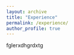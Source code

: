 ```yaml
---
layout: archive
title: "Experience"
permalink: /experience/
author_profile: true
---
```


fglerxdhgrdxtg